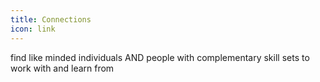```yaml
---
title: Connections
icon: link
---
```

find like minded individuals AND people with complementary skill sets to work with and learn from
